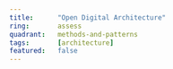 ```yaml
---
title:      "Open Digital Architecture"
ring:       assess
quadrant:   methods-and-patterns
tags:       [architecture]
featured:   false
---
```

